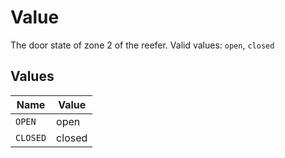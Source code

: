# Value

The door state of zone 2 of the reefer.  Valid values: `open`, `closed`


## Values

| Name     | Value    |
| -------- | -------- |
| `OPEN`   | open     |
| `CLOSED` | closed   |